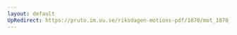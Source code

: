 ```yaml
---
layout: default
UpRedirect: https://pruto.im.uu.se/riksdagen-motions-pdf/1870/mot_1870__ak__246/mot_1870__ak__246-002.pdf
---
```

